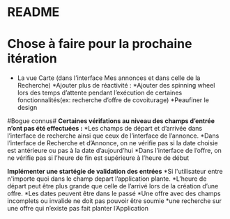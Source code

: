# README #


# Chose à faire pour la prochaine itération #
* La vue Carte (dans l’interface Mes annonces et dans celle de la Recherche) 
*Ajouter plus de réactivité :
*Ajouter des spinning wheel lors des temps d’attente pendant l’exécution de certaines fonctionnalités(ex: recherche d’offre de covoiturage)
*Peaufiner le design

#Bogue connus#
**Certaines vérifations au niveau des champs d’entrée n’ont pas été effectuées :**
        *Les champs de départ et d’arrivée dans l’interface de recherche ainsi que ceux de l’interface de l’annonce. 
        *Dans l’interface de Recherche et d’Annonce, on ne vérifie pas si la date choisie est antérieure ou pas à la date d’aujourd’hui
        *Dans l’interface de l’offre, on ne vérifie pas si l’heure de fin est supérieure à l’heure de début

**Implémenter une startégie de validation des entrées**
        *Si l'utilisateur entre n'importe quoi dans le champ depart l’application plante.
        *L’heure de départ peut être plus grande que celle de l’arrivé lors de la création d’une offre.
        *Les dates peuvent être dans le passé
        *Une offre avec des champs incomplets ou invalide ne doit pas pouvoir être soumie
        *une recherche sur une offre qui n’existe pas fait planter l’Application
